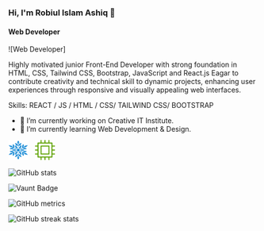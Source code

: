 ### Hi, I'm Robiul Islam Ashiq 👋
#### Web Developer
![Web Developer]

Highly motivated junior Front-End Developer with strong
foundation in HTML, CSS, Tailwind CSS, Bootstrap, JavaScript
and React.js Eagar to contribute creativity and technical skill
to dynamic projects, enhancing user experiences through
responsive and visually appealing web interfaces.

Skills: REACT / JS / HTML / CSS/ TAILWIND CSS/ BOOTSTRAP

- 🔭 I’m currently working on Creative IT Institute. 
- 🌱 I’m currently learning Web Development & Design. 



<a href='https://archiveprogram.github.com/'><img src='https://raw.githubusercontent.com/acervenky/animated-github-badges/master/assets/acbadge.gif' width='40' height='40'></a> <a href='https://docs.github.com/en/developers'><img src='https://raw.githubusercontent.com/acervenky/animated-github-badges/master/assets/devbadge.gif' width='40' height='40'></a> 

![GitHub stats](https://github-readme-stats.vercel.app/api?username=Ashiq1711&show_icons=true&count_private=true)  

![Vaunt Badge](https://api.vaunt.dev/v1/github/entities/Ashiq1711/contributions?format=svg&private=true)  

![GitHub metrics](https://metrics.lecoq.io/Ashiq1711)  

![GitHub streak stats](https://streak-stats.demolab.com/?user=Ashiq1711)  

